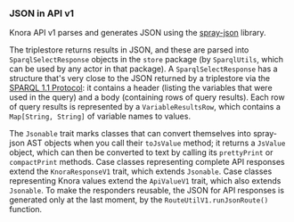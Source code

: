 <!---
Copyright © 2015-2018 the contributors (see Contributors.md).

This file is part of Knora.

Knora is free software: you can redistribute it and/or modify
it under the terms of the GNU Affero General Public License as published
by the Free Software Foundation, either version 3 of the License, or
(at your option) any later version.

Knora is distributed in the hope that it will be useful,
but WITHOUT ANY WARRANTY; without even the implied warranty of
MERCHANTABILITY or FITNESS FOR A PARTICULAR PURPOSE.  See the
GNU Affero General Public License for more details.

You should have received a copy of the GNU Affero General Public
License along with Knora.  If not, see <http://www.gnu.org/licenses/>.
-->

### JSON in API v1

Knora API v1 parses and generates JSON using the
[spray-json](https://github.com/spray/spray-json) library.

The triplestore returns results in JSON, and these are parsed into
`SparqlSelectResponse` objects in the `store` package (by `SparqlUtils`,
which can be used by any actor in that package). A
`SparqlSelectResponse` has a structure that's very close to the JSON
returned by a triplestore via the [SPARQL 1.1
Protocol](http://www.w3.org/TR/sparql11-protocol/): it contains a header
(listing the variables that were used in the query) and a body
(containing rows of query results). Each row of query results is
represented by a `VariableResultsRow`, which contains a `Map[String,
String]` of variable names to values.

The `Jsonable` trait marks classes that can convert themselves into
spray-json AST objects when you call their `toJsValue` method; it
returns a `JsValue` object, which can then be converted to text by
calling its `prettyPrint` or `compactPrint` methods. Case classes
representing complete API responses extend the `KnoraResponseV1` trait,
which extends `Jsonable`. Case classes representing Knora values extend
the `ApiValueV1` trait, which also extends `Jsonable`. To make the
responders reusable, the JSON for API responses is generated only at the
last moment, by the `RouteUtilV1.runJsonRoute()` function.

